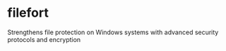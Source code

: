 # filefort
 Strengthens file protection on Windows systems with advanced security protocols and encryption
